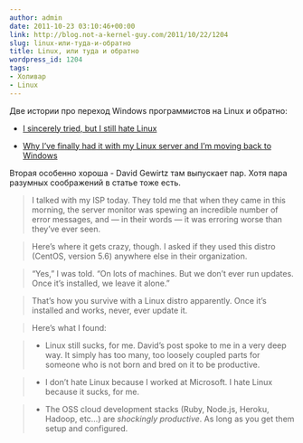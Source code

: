 ```yaml
---
author: admin
date: 2011-10-23 03:10:46+00:00
link: http://blog.not-a-kernel-guy.com/2011/10/22/1204
slug: linux-или-туда-и-обратно
title: Linux, или туда и обратно
wordpress_id: 1204
tags:
- Холивар
- Linux
---
```


Две истории про переход Windows программистов на Linux и обратно:

  * [I sincerely tried, but I still hate Linux](http://ceklog.kindel.com/2011/10/21/i-sincerely-tried-but-i-still-hate-linux/)

  * [Why I’ve finally had it with my Linux server and I’m moving back to Windows](http://www.zdnet.com/blog/diy-it/why-ive-finally-had-it-with-my-linux-server-and-im-moving-back-to-windows/245)

Вторая особенно хороша - David Gewirtz там выпускает пар. Хотя пара разумных соображений в статье тоже есть.

> I talked with my ISP today. They told me that when they came in this morning, the server monitor was spewing an incredible number of error messages, and — in their words — it was erroring worse than they’ve ever seen.

> Here’s where it gets crazy, though. I asked if they used this distro (CentOS, version 5.6) anywhere else in their organization.

> “Yes,” I was told. “On lots of machines. But we don’t ever run updates. Once it’s installed, we leave it alone.”

> That’s how you survive with a Linux distro apparently. Once it’s installed and works, never, ever update it.

>Here’s what I found:

>   * Linux still sucks, for me. David’s post spoke to me in a very deep way. It simply has too many, too loosely coupled parts for someone who is not born and bred on it to be productive.

>   * I don’t hate Linux because I worked at Microsoft. I hate Linux because it sucks, for me.

>   * The OSS cloud development stacks (Ruby, Node.js, Heroku, Hadoop, etc…) are _shockingly productive_. As long as you get them setup and configured.
